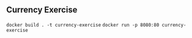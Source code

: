 ## Currency Exercise

`docker build . -t currency-exercise`
`docker run -p 8080:80 currency-exercise`
